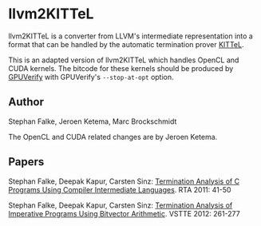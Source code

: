 # llvm2KITTeL

llvm2KITTeL is a converter from LLVM's intermediate representation
into a format that can be handled by the automatic termination prover
[KITTeL](https://github.com/s-falke/kittel-koat).

This is an adapted version of llvm2KITTeL which handles OpenCL and CUDA
kernels. The bitcode for these kernels should be produced by
[GPUVerify](http://multicore.doc.ic.ac.uk/tools/GPUVerify/) with
GPUVerify's `--stop-at-opt` option.

## Author

Stephan Falke, Jeroen Ketema, Marc Brockschmidt

The OpenCL and CUDA related changes are by Jeroen Ketema.

## Papers

Stephan Falke, Deepak Kapur, Carsten Sinz:
[Termination Analysis of C Programs Using Compiler Intermediate Languages](http://dx.doi.org/10.4230/LIPIcs.RTA.2011.41).
RTA 2011: 41-50

Stephan Falke, Deepak Kapur, Carsten Sinz:
[Termination Analysis of Imperative Programs Using Bitvector Arithmetic](http://dx.doi.org/10.1007/978-3-642-27705-4_21).
VSTTE 2012: 261-277
